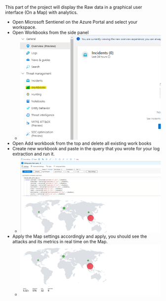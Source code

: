 This part of the project will display the Raw data in a graphical user interface (On a Map) with analytics.  

- Open Microsoft Sentienel on the Azure Portal and select  your workspace. 
- Open Workbooks from the side panel
  - ![](Vimg/V1.png)
- Open Add workbook from the top and delete all existing work books 
- Create new workbook and paste in the query that you wrote for your log extraction and run it. 
  - ![](Vimg/V2.png)
- Apply the Map settings accordingly and apply, you should see the attacks and its metrics in real time on the Map. 
  - ![](Vimg/V3.png)